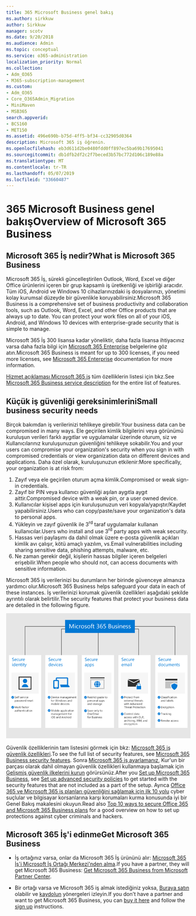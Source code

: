```yaml
---
title: 365 Microsoft Business genel bakış
ms.author: sirkkuw
author: Sirkkuw
manager: scotv
ms.date: 9/20/2018
ms.audience: Admin
ms.topic: conceptual
ms.service: o365-administration
localization_priority: Normal
ms.collection:
- Adm_O365
- M365-subscription-management
ms.custom:
- Adm_O365
- Core_O365Admin_Migration
- MiniMaven
- MSB365
search.appverid:
- BCS160
- MET150
ms.assetid: 496e690b-b75d-4ff5-bf34-cc32905d0364
description: Microsoft 365 iş öğrenin.
ms.openlocfilehash: eb3d611d2be0480fdd0ff897ec5ba69b17695041
ms.sourcegitcommit: db1dfb2df2c2f7beced3b57bc772d106c189e88a
ms.translationtype: MT
ms.contentlocale: tr-TR
ms.lasthandoff: 05/07/2019
ms.locfileid: "33660487"
---
```

# <a name="overview-of-microsoft-365-business"></a><span data-ttu-id="6fa84-103">365 Microsoft Business genel bakış</span><span class="sxs-lookup"><span data-stu-id="6fa84-103">Overview of Microsoft 365 Business</span></span>

## <a name="what-is-microsoft-365-business"></a><span data-ttu-id="6fa84-104">Microsoft 365 İş nedir?</span><span class="sxs-lookup"><span data-stu-id="6fa84-104">What is Microsoft 365 Business</span></span>

<span data-ttu-id="6fa84-p101">Microsoft 365 İş, sürekli güncelleştirilen Outlook, Word, Excel ve diğer Office ürünlerini içeren bir grup kapsamlı iş üretkenliği ve işbirliği aracıdır. Tüm iOS, Android ve Windows 10 cihazlarınızdaki iş dosyalarınızı, yönetimi kolay kurumsal düzeyde bir güvenlikle koruyabilirsiniz.</span><span class="sxs-lookup"><span data-stu-id="6fa84-p101">Microsoft 365 Business is a comprehensive set of business productivity and collaboration tools, such as Outlook, Word, Excel, and other Office products that are always up to date. You can protect your work files on all of your iOS, Android, and Windows 10 devices with enterprise-grade security that is simple to manage.</span></span>
  
<span data-ttu-id="6fa84-107">Microsoft 365 İş 300 lisansa kadar yöneliktir, daha fazla lisansa ihtiyacınız varsa daha fazla bilgi için [Microsoft 365 Enterprise](https://go.microsoft.com/fwlink/p/?linkid=860986) belgelerine göz atın.</span><span class="sxs-lookup"><span data-stu-id="6fa84-107">Microsoft 365 Business is meant for up to 300 licenses, if you need more licenses, see [Microsoft 365 Enterprise](https://go.microsoft.com/fwlink/p/?linkid=860986) documentation for more information.</span></span>

<span data-ttu-id="6fa84-108">[Hizmet açıklaması Microsoft 365 iş](https://docs.microsoft.com/office365/servicedescriptions/microsoft-365-business-service-description) tüm özelliklerin listesi için bkz.</span><span class="sxs-lookup"><span data-stu-id="6fa84-108">See [Microsoft 365 Business service description](https://docs.microsoft.com/office365/servicedescriptions/microsoft-365-business-service-description) for the entire list of features.</span></span>
  
## <a name="small-business-security-needs"></a><span data-ttu-id="6fa84-109">Küçük iş güvenliği gereksinimlerini</span><span class="sxs-lookup"><span data-stu-id="6fa84-109">Small business security needs</span></span>

<span data-ttu-id="6fa84-110">Birçok bakımdan iş verilerinizi tehlikeye girebilir.</span><span class="sxs-lookup"><span data-stu-id="6fa84-110">Your business data can be compromised in many ways.</span></span> <span data-ttu-id="6fa84-111">Ele geçirilen kimlik bilgilerini veya görünümü kuruluşun verileri farklı aygıtlar ve uygulamalar üzerinde oturum, siz ve Kullanıcılarınız kuruluşunuzun güvenliğini tehlikeye sokabilir.</span><span class="sxs-lookup"><span data-stu-id="6fa84-111">You and your users can compromise your organization's security when you sign in with compromised credentials or view organization data on different devices and applications.</span></span> <span data-ttu-id="6fa84-112">Daha özel olarak, kuruluşunuzun etkilenir:</span><span class="sxs-lookup"><span data-stu-id="6fa84-112">More specifically, your organization is at risk from:</span></span>

1. <span data-ttu-id="6fa84-113">Zayıf veya ele geçirilen oturum açma kimlik.</span><span class="sxs-lookup"><span data-stu-id="6fa84-113">Compromised or weak sign-in credentials.</span></span>
2. <span data-ttu-id="6fa84-114">Zayıf bir PIN veya kullanıcı güvenliği aşılan aygıtla aygıt aittir.</span><span class="sxs-lookup"><span data-stu-id="6fa84-114">Compromised device with a weak pin, or a user owned device.</span></span>
3. <span data-ttu-id="6fa84-115">Kullanıcılar kişisel apps için kuruluşunuzun veri kopyala/yapıştır/Kaydet yapabilirsiniz.</span><span class="sxs-lookup"><span data-stu-id="6fa84-115">Users who can copy/paste/save your organization's data to personal apps.</span></span>
4. <span data-ttu-id="6fa84-116">Yükleyin ve zayıf güvenlik ile 3<sup>rd</sup> taraf uygulamalar kullanan kullanıcılar.</span><span class="sxs-lookup"><span data-stu-id="6fa84-116">Users who install and use 3<sup>rd</sup> party apps with weak security.</span></span>
5. <span data-ttu-id="6fa84-117">Hassas veri paylaşımı da dahil olmak üzere e-posta güvenlik açıkları kimlik avı çalışır, kötü amaçlı yazılım, vs.</span><span class="sxs-lookup"><span data-stu-id="6fa84-117">Email vulnerabilities including sharing sensitive data, phishing attempts, malware, etc.</span></span>
6. <span data-ttu-id="6fa84-118">Ne zaman gerekir değil, kişilerin hassas bilgiler içeren belgeleri erişebilir.</span><span class="sxs-lookup"><span data-stu-id="6fa84-118">When people who should not, can access documents with sensitive information.</span></span>

<span data-ttu-id="6fa84-119">Microsoft 365 iş verilerinizi bu durumların her birinde güvenceye almanıza yardımcı olur.</span><span class="sxs-lookup"><span data-stu-id="6fa84-119">Microsoft 365 Business helps safeguard your data in each of these instances.</span></span> <span data-ttu-id="6fa84-120">İş verilerinizi korumak güvenlik özellikleri aşağıdaki şekilde ayrıntılı olarak belirtilir.</span><span class="sxs-lookup"><span data-stu-id="6fa84-120">The security features that protect your business data are detailed in the following figure.</span></span>

![M365B işinizi nasıl koruduğunu gösteren şekil.](media/m365businessvalueadd.png)

<span data-ttu-id="6fa84-122">Güvenlik özelliklerinin tam listesini görmek için bkz: [Microsoft 365 iş güvenlik özellikleri](security-features.md).</span><span class="sxs-lookup"><span data-stu-id="6fa84-122">To see the full list of security features, see [Microsoft 365 Business security features](security-features.md).</span></span> <span data-ttu-id="6fa84-123">Sonra [Microsoft 365 iş ayarlamanız](set-up.md), Kur'un bir parçası olarak dahil olmayan güvenlik özellikleri kullanmaya başlamak için [Gelişmiş güvenlik ilkelerini kurun](set-up-advanced-security.md) görürsünüz.</span><span class="sxs-lookup"><span data-stu-id="6fa84-123">After you [Set up Microsoft 365 Business](set-up.md), see [Set up advanced security policies](set-up-advanced-security.md) to get started with the security features that are not included as a part of the setup.</span></span> <span data-ttu-id="6fa84-124">Ayrıca [Office 365 ve Microsoft 365 iş planları güvenliğini sağlamak için ilk 10 yolu](https://docs.microsoft.com/office365/admin/security-and-compliance/secure-your-business-data) cyber suçlular ve bilgisayar korsanlarına karşı korumaları kurma konusunda iyi bir Genel Bakış makalesini okuyun.</span><span class="sxs-lookup"><span data-stu-id="6fa84-124">Read also [Top 10 ways to secure Office 365 and Microsoft 365 Business plans](https://docs.microsoft.com/office365/admin/security-and-compliance/secure-your-business-data) for a good overview on how to set up protections against cyber criminals and hackers.</span></span>

## <a name="get-microsoft-365-business"></a><span data-ttu-id="6fa84-125">Microsoft 365 İş'i edinme</span><span class="sxs-lookup"><span data-stu-id="6fa84-125">Get Microsoft 365 Business</span></span>

- <span data-ttu-id="6fa84-126">İş ortağınız varsa, onlar da Microsoft 365 İş ürününü alır: [Microsoft 365 İş'i Microsoft İş Ortağı Merkezi'nden alma](get-microsoft-365-business.md#get-microsoft-365-business-from-microsoft-partner-center).</span><span class="sxs-lookup"><span data-stu-id="6fa84-126">If you have a partner, they will get Microsoft 365 Business: [Get Microsoft 365 Business from Microsoft Partner Center](get-microsoft-365-business.md#get-microsoft-365-business-from-microsoft-partner-center).</span></span>

- <span data-ttu-id="6fa84-127">Bir ortağı varsa ve Microsoft 365 iş almak istediğiniz yoksa, [Buraya satın](https://www.microsoft.com/microsoft-365/business) olabilir ve [kaydolun](sign-up.md) yönergeleri izleyin.</span><span class="sxs-lookup"><span data-stu-id="6fa84-127">If you don't have a partner and want to get Microsoft 365 Business, you can [buy it here](https://www.microsoft.com/microsoft-365/business) and follow the [sign up](sign-up.md) instructions.</span></span>
